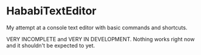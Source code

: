# HababiTextEditor
My attempt at a console text editor with basic commands and shortcuts.

VERY INCOMPLETE and VERY IN DEVELOPMENT. Nothing works right now and it shouldn't be expected to yet.
